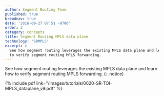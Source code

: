 ```yaml
---
author: Segment Routing Team
published: true
breadnav: true
date: '2016-09-27 07:51 -0700'
order: 2
category: concepts
title: Segment Routing MPLS data plane
technology: 'SRMPLS'
excerpt: >-
  See how segment routing leverages the existing MPLS data plane and learn how
  to verify segment routing MPLS forwarding.
---
```


See how segment routing leverages the existing MPLS data plane and learn how to verify segment routing MPLS forwarding.
{: .notice}  

{% include pdf link="/images/tutorials/0020-SR-TOI-MPLS_dataplane_v9.pdf" %}


